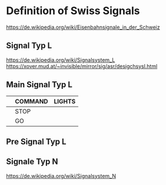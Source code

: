 # Definition of Swiss Signals

https://de.wikipedia.org/wiki/Eisenbahnsignale_in_der_Schweiz

## Signal Typ L
https://de.wikipedia.org/wiki/Signalsystem_L
https://xover.mud.at/~invisible/mirror/sig/asr/desigchsysl.html

## Main Signal Typ L

|    | COMMAND | LIGHTS |
|--- |---      |---     |
|    | STOP    |        |
|    | GO      |        |

## Pre Signal Typ L

## Signale Typ N
https://de.wikipedia.org/wiki/Signalsystem_N

